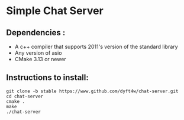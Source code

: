 # Simple Chat Server

## Dependencies : 
- A c++ compiler that supports 2011's version of the standard library
- Any version of asio
- CMake 3.13 or newer
## Instructions to install:
```
git clone -b stable https://www.github.com/dyft4w/chat-server.git
cd chat-server
cmake .
make
./chat-server
```
